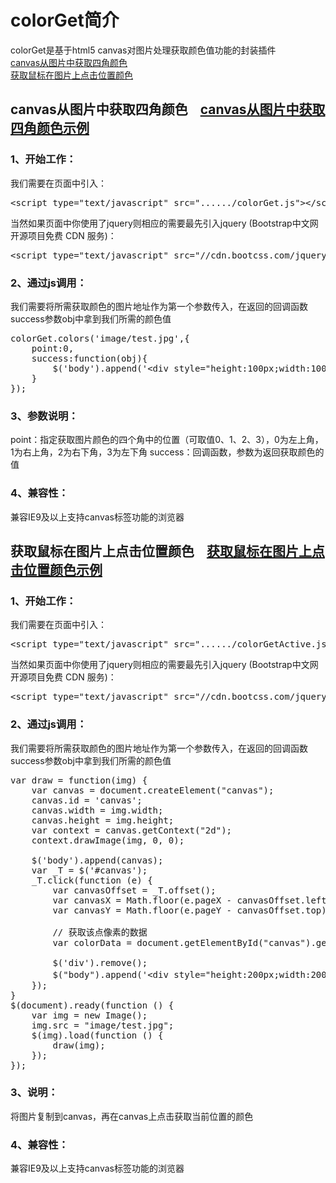 <h1>colorGet简介</h1>

colorGet是基于html5 canvas对图片处理获取颜色值功能的封装插件<br/>
<a href="#colorGet1">canvas从图片中获取四角颜色</a><br/>
<a href="#colorGet2">获取鼠标在图片上点击位置颜色</a>
<h2>canvas从图片中获取四角颜色&nbsp;&nbsp;&nbsp;&nbsp;<a href="http://www.shdnfw.com/plugin/colorGet/demo1.html">canvas从图片中获取四角颜色示例</a></h2>

<h3>1、开始工作：</h3>

我们需要在页面中引入：
<pre>&lt;script type="text/javascript" src="....../colorGet.js">&lt;/script></pre>
当然如果页面中你使用了jquery则相应的需要最先引入jquery (Bootstrap中文网开源项目免费 CDN 服务)：
<pre>&lt;script type="text/javascript" src="//cdn.bootcss.com/jquery/1.9.1/jquery.min.js">&lt;/script></pre>
<h3>2、通过js调用：</h3>

我们需要将所需获取颜色的图片地址作为第一个参数传入，在返回的回调函数success参数obj中拿到我们所需的颜色值
<pre>colorGet.colors('image/test.jpg',{
	point:0,
	success:function(obj){
		$('body').append('&lt;div style="height:100px;width:100px;background-color:'+obj.hex+'">&lt;/div>');
	}
});</pre>
<h3>3、参数说明：</h3>

point：指定获取图片颜色的四个角中的位置（可取值0、1、2、3），0为左上角，1为右上角，2为右下角，3为左下角
success：回调函数，参数为返回获取颜色的值
<h3>4、兼容性：</h3>

兼容IE9及以上支持canvas标签功能的浏览器
<h2>获取鼠标在图片上点击位置颜色&nbsp;&nbsp;&nbsp;&nbsp;<a href="http://www.shdnfw.com/plugin/colorGet/demo2.html">获取鼠标在图片上点击位置颜色示例</a></h2>

<h3>1、开始工作：</h3>

我们需要在页面中引入：
<pre>&lt;script type="text/javascript" src="....../colorGetActive.js">&lt;/script></pre>
当然如果页面中你使用了jquery则相应的需要最先引入jquery (Bootstrap中文网开源项目免费 CDN 服务)：
<pre>&lt;script type="text/javascript" src="//cdn.bootcss.com/jquery/1.9.1/jquery.min.js">&lt;/script></pre>
<h3>2、通过js调用：</h3>

我们需要将所需获取颜色的图片地址作为第一个参数传入，在返回的回调函数success参数obj中拿到我们所需的颜色值
<pre>var draw = function(img) {
	var canvas = document.createElement("canvas");
	canvas.id = 'canvas';
	canvas.width = img.width;
	canvas.height = img.height;
	var context = canvas.getContext("2d");
	context.drawImage(img, 0, 0);

	$('body').append(canvas);
	var _T = $('#canvas');
	_T.click(function (e) {
		var canvasOffset = _T.offset();
		var canvasX = Math.floor(e.pageX - canvasOffset.left);
		var canvasY = Math.floor(e.pageY - canvasOffset.top);

		// 获取该点像素的数据
		var colorData = document.getElementById("canvas").getPixelColor(canvasX, canvasY);

		$('div').remove();
		$("body").append('&lt;div style="height:200px;width:200px;display:inline-block;background-color:'+colorData.hex+'">当前点击位置颜色：&lt;br>'+colorData.hex+'&lt;br>'+colorData.rgba+'&lt;br>'+colorData.rgb+'&lt;/div>');
	});
}
$(document).ready(function () {
	var img = new Image();
	img.src = "image/test.jpg";
	$(img).load(function () {
		draw(img);
	});
});</pre>

<h3>3、说明：</h3>

将图片复制到canvas，再在canvas上点击获取当前位置的颜色
<h3>4、兼容性：</h3>

兼容IE9及以上支持canvas标签功能的浏览器

